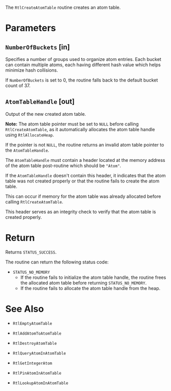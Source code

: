 The `RtlCreateAtomTable` routine creates an atom table.

# Parameters

## `NumberOfBuckets` [in]

Specifies a number of groups used to organize atom entries. Each bucket can contain multiple atoms, each having different hash value which helps minimize hash collisions.

If `NumberOfBuckets` is set to 0, the routine falls back to the default bucket count of 37.

## `AtomTableHandle` [out]

Output of the new created atom table.

**Note:** The atom table pointer must be set to `NULL` before calling  `RtlCreateAtomTable`, as it automatically allocates the atom table handle using `RtlAllocateHeap`. 

If the pointer is not `NULL`, the routine returns an invalid atom table pointer to the `AtomTableHandle`.

The `AtomTableHandle` must contain a header located at the memory address of the atom table post-routine which should be `"Atom"`. 

If the `AtomTableHandle` doesn't contain this header, it indicates that the atom table was not created properly or that the routine fails to create the atom table. 

This can occur if memory for the atom table was already allocated before calling `RtlCreateAtomTable`.

This header serves as an integrity check to verify that the atom table is created properly.

# Return

Returns `STATUS_SUCCESS`. 

The routine can return the following status code:
* `STATUS_NO_MEMORY`
   * If the routine fails to initialize the atom table handle, the routine  frees the allocated atom table before returning `STATUS_NO_MEMORY`.
   * If the routine fails to allocate the atom table handle from the heap.

# See Also

- `RtlEmptyAtomTable` 
- `RtlAddAtomToAtomTable`
- `RtlDestroyAtomTable`
- `RtlQueryAtomInAtomTable`
- `RtlGetIntegerAtom`
- `RtlPinAtomInAtomTable`

- `RtlLookupAtomInAtomTable`


